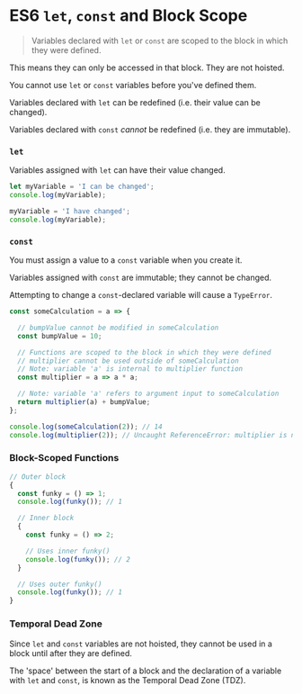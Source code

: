 # ES6 `let`, `const` and Block Scope

> Variables declared with `let` or `const` are scoped to the block in which they were defined.

This means they can only be accessed in that block. They are not hoisted.

You cannot use `let` or `const` variables before you've defined them.

Variables declared with `let` can be redefined (i.e. their value can be changed).

Variables declared with `const` *cannot* be redefined (i.e. they are immutable).


### `let`

Variables assigned with `let` can have their value changed.

```js
let myVariable = 'I can be changed';
console.log(myVariable);

myVariable = 'I have changed';
console.log(myVariable);
```


### `const`

You must assign a value to a `const` variable when you create it.

Variables assigned with `const` are immutable; they cannot be changed.

Attempting to change a `const`-declared variable will cause a `TypeError`.

```js
const someCalculation = a => {

  // bumpValue cannot be modified in someCalculation
  const bumpValue = 10;

  // Functions are scoped to the block in which they were defined
  // multiplier cannot be used outside of someCalculation
  // Note: variable 'a' is internal to multiplier function
  const multiplier = a => a * a;

  // Note: variable 'a' refers to argument input to someCalculation
  return multiplier(a) + bumpValue;
};

console.log(someCalculation(2)); // 14
console.log(multiplier(2)); // Uncaught ReferenceError: multiplier is not defined
```


### Block-Scoped Functions

```js
// Outer block
{
  const funky = () => 1;
  console.log(funky()); // 1

  // Inner block
  {
    const funky = () => 2;

    // Uses inner funky()
    console.log(funky()); // 2
  }

  // Uses outer funky()
  console.log(funky()); // 1
}
```


### Temporal Dead Zone

Since `let` and `const` variables are not hoisted, they cannot be used in a block until after they are defined.

The 'space' between the start of a block and the declaration of a variable with `let` and `const`, is known as the Temporal Dead Zone (TDZ).
